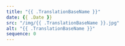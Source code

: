 ```yaml
---
title: "{{ .TranslationBaseName }}"
date: {{ .Date }}
src: "/img/{{ .TranslationBaseName }}.jpg"
alt: "{{ .TranslationBaseName }}"
sequence: 0
---
```

